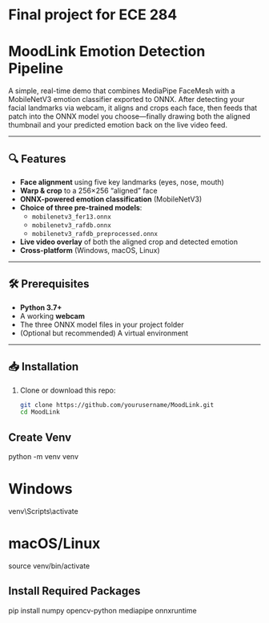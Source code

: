 # Final project for ECE 284

# MoodLink Emotion Detection Pipeline

A simple, real-time demo that combines MediaPipe FaceMesh with a MobileNetV3 emotion classifier exported to ONNX. After detecting your facial landmarks via webcam, it aligns and crops each face, then feeds that patch into the ONNX model you choose—finally drawing both the aligned thumbnail and your predicted emotion back on the live video feed.

---

## 🔍 Features

- **Face alignment** using five key landmarks (eyes, nose, mouth)  
- **Warp & crop** to a 256×256 “aligned” face  
- **ONNX-powered emotion classification** (MobileNetV3)  
- **Choice of three pre-trained models**:  
  - `mobilenetv3_fer13.onnx`  
  - `mobilenetv3_rafdb.onnx`  
  - `mobilenetv3_rafdb_preprocessed.onnx`  
- **Live video overlay** of both the aligned crop and detected emotion  
- **Cross-platform** (Windows, macOS, Linux)

---

## 🛠 Prerequisites

- **Python 3.7+**  
- A working **webcam**  
- The three ONNX model files in your project folder  
- (Optional but recommended) A virtual environment

---

## 📥 Installation

1. Clone or download this repo:  
   ```bash
   git clone https://github.com/yourusername/MoodLink.git
   cd MoodLink

## Create Venv

python -m venv venv
# Windows
venv\Scripts\activate
# macOS/Linux
source venv/bin/activate

## Install Required Packages

pip install numpy opencv-python mediapipe onnxruntime
